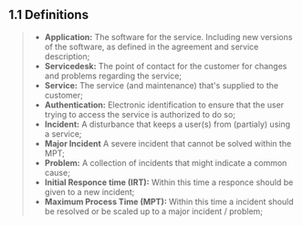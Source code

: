 ## 1.1 Definitions

>- __Application:__ The software for the service. Including new versions of the software, as defined in the agreement and service description;
>- __Servicedesk:__ The point of contact for the customer for changes and problems regarding the service;
>- __Service:__ The service (and maintenance) that's supplied to the customer;
>- __Authentication:__ Electronic identification to ensure that the user trying to access the service is authorized to do so;
>- __Incident:__ A disturbance that keeps a user(s) from (partialy) using a service;
>- __Major Incident__ A severe incident that cannot be solved within the MPT;
>- __Problem:__ A collection of incidents that might indicate a common cause;
>- __Initial Responce time (IRT):__ Within this time a responce should be given to a new incident;
>- __Maximum Process Time (MPT):__ Within this time a incident should be resolved or be scaled up to a major incident / problem;
